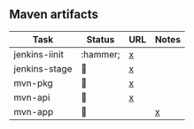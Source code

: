 
## Maven artifacts

| Task | Status | URL | Notes |
| ---- | ------ | --- | ----- |
| jenkins-iinit | :hammer; | [x](https://jenkins.opencord.org/job/onos-app-release)           | |
| jenkins-stage | :hammer: | [x](https://jenkins.opencord.org/job/maven-publish_olttopology)        | |
| mvn-pkg       | :hammer: | [x](https://mvnrepository.com/artifact/org.opencord/olttopology)       | |
| mvn-api       | :hammer: | [x](https://mvnrepository.com/artifact/org.opencord/olttopology-api)   | |
| mvn-app       | :hammer: | | [x](https://mvnrepository.com/artifact/org.opencord/olttopology-app) | |
